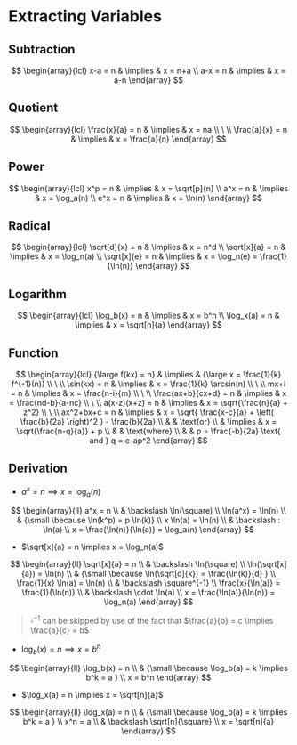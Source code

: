 # Extracting Variables

## Subtraction

$$
\begin{array}{lcl}
x-a = n & \implies & x = n+a
\\
a-x = n & \implies & x = a-n
\end{array}
$$

## Quotient

$$
\begin{array}{lcl}
\frac{x}{a} = n & \implies & x = na
\\
\ 
\\
\frac{a}{x} = n & \implies & x = \frac{a}{n}
\end{array}
$$

## Power

$$
\begin{array}{lcl}
x^p = n & \implies & x = \sqrt[p]{n}
\\
a^x = n & \implies & x = \log_a(n)
\\
e^x = n & \implies & x = \ln(n)
\end{array}
$$

## Radical

$$
\begin{array}{lcl}
\sqrt[d]{x} = n & \implies & x = n^d
\\
\sqrt[x]{a} = n & \implies & x = \log_n(a)
\\
\sqrt[x]{e} = n & \implies & x = \log_n(e) = \frac{1}{\ln(n)}
\end{array}
$$

## Logarithm

$$
\begin{array}{lcl}
\log_b(x) = n & \implies & x = b^n
\\
\log_x(a) = n & \implies & x = \sqrt[n]{a}
\end{array}
$$

## Function

$$
\begin{array}{lcl}
{\large f(kx) = n} & \implies & {\large x = \frac{1}{k} f^{-1}(n)}
\\
\ 
\\
\sin(kx) = n & \implies & x = \frac{1}{k} \arcsin(n)
\\
\ 
\\
mx+i = n & \implies & x = \frac{n-i}{m}
\\
\ 
\\
\frac{ax+b}{cx+d} = n & \implies & x = \frac{nd-b}{a-nc}
\\
\ 
\\
a(x-z)(x+z) = n & \implies & x = \sqrt{\frac{n}{a} + z^2}
\\
\ 
\\
ax^2+bx+c = n & \implies & x = \sqrt{
 \frac{x-c}{a} + \left(
  \frac{b}{2a}
 \right)^2
} - \frac{b}{2a}
\\
& & \text{or}
\\
& \implies & x = \sqrt{\frac{n-q}{a}} + p
\\
& & \text{where}
\\
& & p = \frac{-b}{2a} \text{ and } q = c-ap^2
\end{array}
$$

## Derivation

- $a^x = n \implies x = \log_a(n)$

$$
\begin{array}{ll}
a^x = n
\\
& \backslash \ln(\square)
\\
\ln(a^x) = \ln(n)
\\
& {\small \because \ln(k^p) = p \ln(k)}
\\
x \ln(a) = \ln(n)
\\
& \backslash : \ln(a)
\\
x = \frac{\ln(n)}{\ln(a)} = \log_a(n)
\end{array}
$$

- $\sqrt[x]{a} = n \implies x = \log_n(a)$

$$
\begin{array}{ll}
\sqrt[x]{a} = n
\\
& \backslash \ln(\square)
\\
\ln(\sqrt[x]{a}) = \ln(n)
\\
& {\small \because \ln(\sqrt[d]{k}) = \frac{\ln(k)}{d} }
\\
\frac{1}{x} \ln(a) = \ln(n)
\\
& \backslash \square^{-1}
\\
\frac{x}{\ln(a)} = \frac{1}{\ln(n)}
\\
& \backslash \cdot \ln(a)
\\
x = \frac{\ln(a)}{\ln(n)} = \log_n(a)
\end{array}
$$

> $\square^{-1}$ can be skipped by use of the fact that $\frac{a}{b} = c \implies \frac{a}{c} = b$

- $\log_b(x) = n \implies x = b^n$

$$
\begin{array}{ll}
\log_b(x) = n
\\
& {\small \because \log_b(a) = k \implies b^k = a }
\\
x = b^n
\end{array}
$$

- $\log_x(a) = n \implies x = \sqrt[n]{a}$

$$
\begin{array}{ll}
\log_x(a) = n
\\
& {\small \because \log_b(a) = k \implies b^k = a }
\\
x^n = a
\\
& \backslash \sqrt[n]{\square}
\\
x = \sqrt[n]{a}
\end{array}
$$
